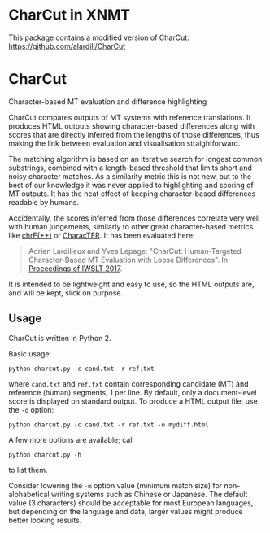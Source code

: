 # CharCut in XNMT

This package contains a modified version of CharCut: https://github.com/alardill/CharCut

# CharCut
Character-based MT evaluation and difference highlighting

CharCut compares outputs of MT systems with reference translations. It produces HTML outputs showing character-based differences along with scores that are directly inferred from the lengths of those differences, thus making the link between evaluation and visualisation straightforward.

The matching algorithm is based on an iterative search for longest common substrings, combined with a length-based threshold that limits short and noisy character matches. As a similarity metric this is not new, but to the best of our knowledge it was never applied to highlighting and scoring of MT outputs. It has the neat effect of keeping character-based differences readable by humans.

Accidentally, the scores inferred from those differences correlate very well with human judgements, similarly to other great character-based metrics like [chrF(++)](https://github.com/m-popovic/chrF) or [CharacTER](https://github.com/rwth-i6/CharacTER). It has been evaluated here:
> Adrien Lardilleux and Yves Lepage: "CharCut: Human-Targeted Character-Based MT Evaluation with Loose Differences". In [Proceedings of IWSLT 2017](http://workshop2017.iwslt.org/64.php).

It is intended to be lightweight and easy to use, so the HTML outputs are, and will be kept, slick on purpose.

## Usage

CharCut is written in Python 2.

Basic usage:
```
python charcut.py -c cand.txt -r ref.txt
```
where `cand.txt` and `ref.txt` contain corresponding candidate (MT) and reference (human) segments, 1 per line.
By default, only a document-level score is displayed on standard output. To produce a HTML output file, use the `-o` option:
```
python charcut.py -c cand.txt -r ref.txt -o mydiff.html
```

A few more options are available; call
```
python charcut.py -h
```
to list them.

Consider lowering the `-m` option value (minimum match size) for non-alphabetical writing systems such as Chinese or Japanese. The default value (3 characters) should be acceptable for most European languages, but depending on the language and data, larger values might produce better looking results.
